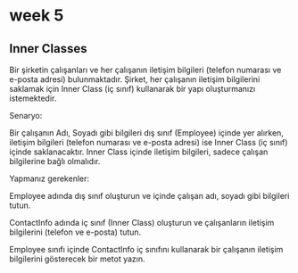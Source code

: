# week 5
## Inner Classes

Bir şirketin çalışanları ve her çalışanın iletişim bilgileri (telefon numarası ve e-posta adresi) bulunmaktadır. Şirket, her çalışanın iletişim bilgilerini saklamak için Inner Class (iç sınıf) kullanarak bir yapı oluşturmanızı istemektedir.

Senaryo:

Bir çalışanın Adı, Soyadı gibi bilgileri dış sınıf (Employee) içinde yer alırken, iletişim bilgileri (telefon numarası ve e-posta adresi) ise Inner Class (iç sınıf) içinde saklanacaktır. Inner Class içinde iletişim bilgileri, sadece çalışan bilgilerine bağlı olmalıdır.

Yapmanız gerekenler:

Employee adında dış sınıf oluşturun ve içinde çalışan adı, soyadı gibi bilgileri tutun.

ContactInfo adında iç sınıf (Inner Class) oluşturun ve çalışanların iletişim bilgilerini (telefon ve e-posta) tutun.

Employee sınıfı içinde ContactInfo iç sınıfını kullanarak bir çalışanın iletişim bilgilerini gösterecek bir metot yazın.
